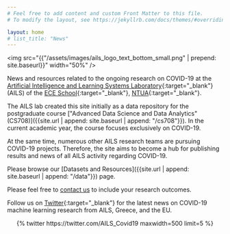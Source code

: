 ```yaml
---
# Feel free to add content and custom Front Matter to this file.
# To modify the layout, see https://jekyllrb.com/docs/themes/#overriding-theme-defaults

layout: home
# list_title: "News"
---
```

<img src="{{"/assets/images/ails_logo_text_bottom_small.png" | prepend: site.baseurl}}" width="50%" />

News and resources related to the ongoing research on COVID-19 at the [Artificial Intelligence and Learning Systems Laboratory](https://www.ails.ece.ntua.gr/){:target="_blank"} (AILS) of the [ECE School](https://www.ece.ntua.gr/en){:target="_blank"}, [NTUA](https://www.ntua.gr/en/){:target="_blank"}.

The AILS lab created this site initially as a data repository for the postgraduate course ["Advanced Data Science and Data Analytics" (CS708)]({{site.url | append: site.baseurl | append: "/cs708"}}). In the current academic year, the course focuses exclusively on COVID-19.

At the same time, numerous other AILS research teams are pursuing COVID-19 projects. Therefore, the site aims to become a hub for publishing results and news of all AILS activity regarding COVID-19.

Please browse our [Datasets and Resources]({{site.url | append: site.baseurl | append: "/data"}}) page.

Please feel free to [contact us](mailto:covid19@ails.ece.ntua.gr) to include your research outcomes.

Follow us on [Twitter](https://twitter.com/AILS_Covid19){:target="_blank"} for the latest news on COVID-19 machine learning research from AILS, Greece, and the EU.

<div class='jekyll-twitter-plugin' align="center">
    {% twitter https://twitter.com/AILS_Covid19 maxwidth=500 limit=5 %}
</div>
